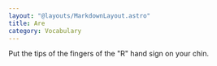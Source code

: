 ```yaml
---
layout: "@layouts/MarkdownLayout.astro"
title: Are
category: Vocabulary
---
```


Put the tips of the fingers of the "R" hand sign on your chin.
